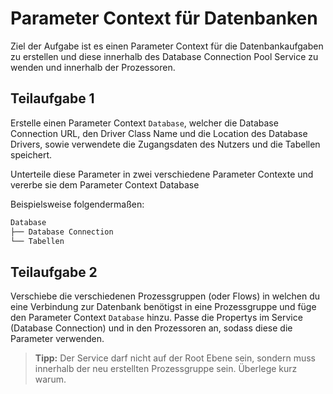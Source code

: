 # Parameter Context für Datenbanken

Ziel der Aufgabe ist es einen Parameter Context für die Datenbankaufgaben zu erstellen und diese innerhalb des Database Connection Pool Service zu wenden und innerhalb der Prozessoren.

## Teilaufgabe 1

Erstelle einen Parameter Context `Database`, welcher die Database Connection URL, den Driver Class Name und die Location des Database Drivers, sowie verwendete die Zugangsdaten des Nutzers und die Tabellen speichert.

Unterteile diese Parameter in zwei verschiedene Parameter Contexte und vererbe sie dem Parameter Context Database

Beispielsweise folgendermaßen:

```txt
Database
├── Database Connection
└── Tabellen
```

## Teilaufgabe 2

Verschiebe die verschiedenen Prozessgruppen (oder Flows) in welchen du eine Verbindung zur Datenbank benötigst in eine Prozessgruppe und füge den Parameter Context `Database` hinzu.
Passe die Propertys im Service (Database Connection) und in den Prozessoren an, sodass diese die Parameter verwenden.

> **Tipp:** Der Service darf nicht auf der Root Ebene sein, sondern muss innerhalb der neu erstellten Prozessgruppe sein. Überlege kurz warum.
